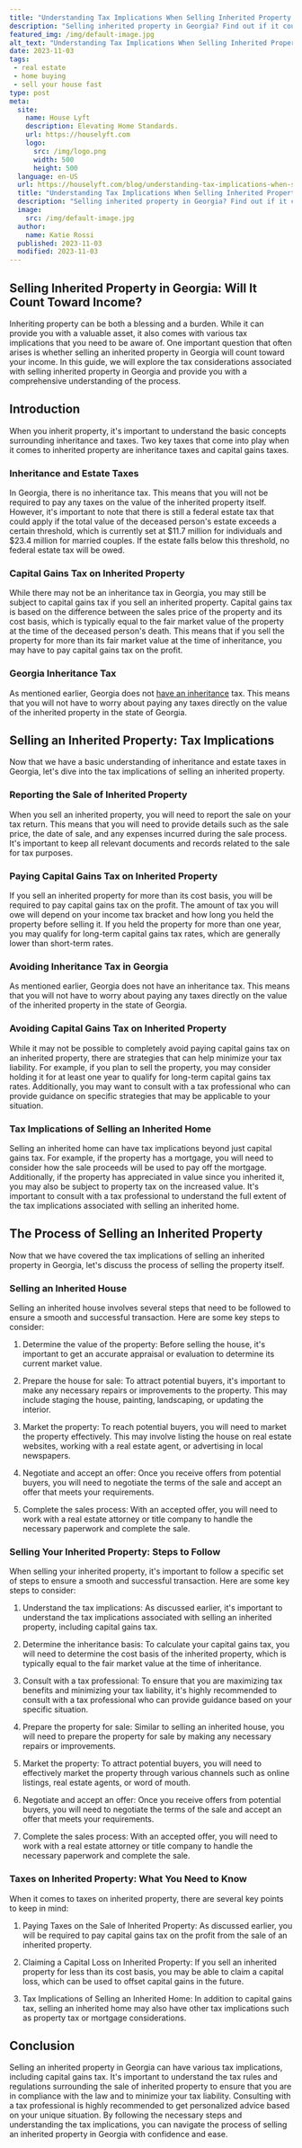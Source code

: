 ```yaml
---
title: "Understanding Tax Implications When Selling Inherited Property in Georgia"
description: "Selling inherited property in Georgia? Find out if it counts as income. Discover the tax implications and strategies in this informative guide!"
featured_img: /img/default-image.jpg
alt_text: "Understanding Tax Implications When Selling Inherited Property in Georgia"
date: 2023-11-03
tags:
 - real estate
 - home buying
 - sell your house fast
type: post
meta:
  site:
    name: House Lyft
    description: Elevating Home Standards.
    url: https://houselyft.com
    logo:
      src: /img/logo.png
      width: 500
      height: 500
  language: en-US
  url: https://houselyft.com/blog/understanding-tax-implications-when-selling-inherited-property-in-georgia
  title: "Understanding Tax Implications When Selling Inherited Property in Georgia"
  description: "Selling inherited property in Georgia? Find out if it counts as income. Discover the tax implications and strategies in this informative guide!"
  image:
    src: /img/default-image.jpg
  author:
    name: Katie Rossi
  published: 2023-11-03
  modified: 2023-11-03
---
```


## Selling Inherited Property in Georgia: Will It Count Toward Income?

Inheriting property can be both a blessing and a burden. While it can provide you with a valuable asset, it also comes with various tax implications that you need to be aware of. One important question that often arises is whether selling an inherited property in Georgia will count toward your income. In this guide, we will explore the tax considerations associated with selling inherited property in Georgia and provide you with a comprehensive understanding of the process.

## Introduction

When you inherit property, it's important to understand the basic concepts surrounding inheritance and taxes. Two key taxes that come into play when it comes to inherited property are inheritance taxes and capital gains taxes.

### Inheritance and Estate Taxes

In Georgia, there is no inheritance tax. This means that you will not be required to pay any taxes on the value of the inherited property itself. However, it's important to note that there is still a federal estate tax that could apply if the total value of the deceased person's estate exceeds a certain threshold, which is currently set at $11.7 million for individuals and $23.4 million for married couples. If the estate falls below this threshold, no federal estate tax will be owed.

### Capital Gains Tax on Inherited Property

While there may not be an inheritance tax in Georgia, you may still be subject to capital gains tax if you sell an inherited property. Capital gains tax is based on the difference between the sales price of the property and its cost basis, which is typically equal to the fair market value of the property at the time of the deceased person's death. This means that if you sell the property for more than its fair market value at the time of inheritance, you may have to pay capital gains tax on the profit.

### Georgia Inheritance Tax

As mentioned earlier, Georgia does not [have an inheritance](https://swifthomeshifts.com/blog/selling-inherited-property-in-georgia-is-it-considered-as-income) tax. This means that you will not have to worry about paying any taxes directly on the value of the inherited property in the state of Georgia.

## Selling an Inherited Property: Tax Implications

Now that we have a basic understanding of inheritance and estate taxes in Georgia, let's dive into the tax implications of selling an inherited property.

### Reporting the Sale of Inherited Property

When you sell an inherited property, you will need to report the sale on your tax return. This means that you will need to provide details such as the sale price, the date of sale, and any expenses incurred during the sale process. It's important to keep all relevant documents and records related to the sale for tax purposes.

### Paying Capital Gains Tax on Inherited Property

If you sell an inherited property for more than its cost basis, you will be required to pay capital gains tax on the profit. The amount of tax you will owe will depend on your income tax bracket and how long you held the property before selling it. If you held the property for more than one year, you may qualify for long-term capital gains tax rates, which are generally lower than short-term rates.

### Avoiding Inheritance Tax in Georgia

As mentioned earlier, Georgia does not have an inheritance tax. This means that you will not have to worry about paying any taxes directly on the value of the inherited property in the state of Georgia.

### Avoiding Capital Gains Tax on Inherited Property

While it may not be possible to completely avoid paying capital gains tax on an inherited property, there are strategies that can help minimize your tax liability. For example, if you plan to sell the property, you may consider holding it for at least one year to qualify for long-term capital gains tax rates. Additionally, you may want to consult with a tax professional who can provide guidance on specific strategies that may be applicable to your situation.

### Tax Implications of Selling an Inherited Home

Selling an inherited home can have tax implications beyond just capital gains tax. For example, if the property has a mortgage, you will need to consider how the sale proceeds will be used to pay off the mortgage. Additionally, if the property has appreciated in value since you inherited it, you may also be subject to property tax on the increased value. It's important to consult with a tax professional to understand the full extent of the tax implications associated with selling an inherited home.

## The Process of Selling an Inherited Property

Now that we have covered the tax implications of selling an inherited property in Georgia, let's discuss the process of selling the property itself.

### Selling an Inherited House

Selling an inherited house involves several steps that need to be followed to ensure a smooth and successful transaction. Here are some key steps to consider:

1. Determine the value of the property: Before selling the house, it's important to get an accurate appraisal or evaluation to determine its current market value.

2. Prepare the house for sale: To attract potential buyers, it's important to make any necessary repairs or improvements to the property. This may include staging the house, painting, landscaping, or updating the interior.

3. Market the property: To reach potential buyers, you will need to market the property effectively. This may involve listing the house on real estate websites, working with a real estate agent, or advertising in local newspapers.

4. Negotiate and accept an offer: Once you receive offers from potential buyers, you will need to negotiate the terms of the sale and accept an offer that meets your requirements.

5. Complete the sales process: With an accepted offer, you will need to work with a real estate attorney or title company to handle the necessary paperwork and complete the sale.

### Selling Your Inherited Property: Steps to Follow

When selling your inherited property, it's important to follow a specific set of steps to ensure a smooth and successful transaction. Here are some key steps to consider:

1. Understand the tax implications: As discussed earlier, it's important to understand the tax implications associated with selling an inherited property, including capital gains tax.

2. Determine the inheritance basis: To calculate your capital gains tax, you will need to determine the cost basis of the inherited property, which is typically equal to the fair market value at the time of inheritance.

3. Consult with a tax professional: To ensure that you are maximizing tax benefits and minimizing your tax liability, it's highly recommended to consult with a tax professional who can provide guidance based on your specific situation.

4. Prepare the property for sale: Similar to selling an inherited house, you will need to prepare the property for sale by making any necessary repairs or improvements.

5. Market the property: To attract potential buyers, you will need to effectively market the property through various channels such as online listings, real estate agents, or word of mouth.

6. Negotiate and accept an offer: Once you receive offers from potential buyers, you will need to negotiate the terms of the sale and accept an offer that meets your requirements.

7. Complete the sales process: With an accepted offer, you will need to work with a real estate attorney or title company to handle the necessary paperwork and complete the sale.

### Taxes on Inherited Property: What You Need to Know

When it comes to taxes on inherited property, there are several key points to keep in mind:

1. Paying Taxes on the Sale of Inherited Property: As discussed earlier, you will be required to pay capital gains tax on the profit from the sale of an inherited property.

2. Claiming a Capital Loss on Inherited Property: If you sell an inherited property for less than its cost basis, you may be able to claim a capital loss, which can be used to offset capital gains in the future.

3. Tax Implications of Selling an Inherited Home: In addition to capital gains tax, selling an inherited home may also have other tax implications such as property tax or mortgage considerations.

## Conclusion

Selling an inherited property in Georgia can have various tax implications, including capital gains tax. It's important to understand the tax rules and regulations surrounding the sale of inherited property to ensure that you are in compliance with the law and to minimize your tax liability. Consulting with a tax professional is highly recommended to get personalized advice based on your unique situation. By following the necessary steps and understanding the tax implications, you can navigate the process of selling an inherited property in Georgia with confidence and ease.